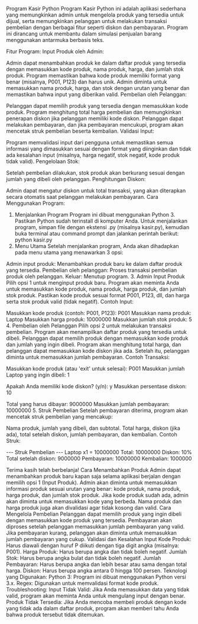 Program Kasir Python
Program Kasir Python ini adalah aplikasi sederhana yang memungkinkan admin untuk mengelola produk yang tersedia untuk dijual, serta memungkinkan pelanggan untuk melakukan transaksi pembelian dengan berbagai fitur seperti diskon dan pembayaran. Program ini dirancang untuk membantu dalam simulasi penjualan barang menggunakan antarmuka berbasis teks.

Fitur Program:
Input Produk oleh Admin:

Admin dapat menambahkan produk ke dalam daftar produk yang tersedia dengan memasukkan kode produk, nama produk, harga, dan jumlah stok produk.
Program memastikan bahwa kode produk memiliki format yang benar (misalnya, P001, P123) dan harus unik.
Admin diminta untuk memasukkan nama produk, harga, dan stok dengan urutan yang benar dan memastikan bahwa input yang diberikan valid.
Pembelian oleh Pelanggan:

Pelanggan dapat memilih produk yang tersedia dengan memasukkan kode produk.
Program menghitung total harga pembelian dan memungkinkan penerapan diskon jika pelanggan memiliki kode diskon.
Pelanggan dapat melakukan pembayaran, dan jika pembayaran mencukupi, program akan mencetak struk pembelian beserta kembalian.
Validasi Input:

Program memvalidasi input dari pengguna untuk memastikan semua informasi yang dimasukkan sesuai dengan format yang diinginkan dan tidak ada kesalahan input (misalnya, harga negatif, stok negatif, kode produk tidak valid).
Pengelolaan Stok:

Setelah pembelian dilakukan, stok produk akan berkurang sesuai dengan jumlah yang dibeli oleh pelanggan.
Penghitungan Diskon:

Admin dapat mengatur diskon untuk total transaksi, yang akan diterapkan secara otomatis saat pelanggan melakukan pembayaran.
Cara Menggunakan Program:
1. Menjalankan Program
Program ini dibuat menggunakan Python 3. Pastikan Python sudah terinstall di komputer Anda.
Untuk menjalankan program, simpan file dengan ekstensi .py (misalnya kasir.py), kemudian buka terminal atau command prompt dan jalankan perintah berikut:
python kasir.py
2. Menu Utama
Setelah menjalankan program, Anda akan dihadapkan pada menu utama yang menawarkan 3 opsi:

Admin input produk: Menambahkan produk baru ke dalam daftar produk yang tersedia.
Pembelian oleh pelanggan: Proses transaksi pembelian produk oleh pelanggan.
Keluar: Menutup program.
3. Admin Input Produk
Pilih opsi 1 untuk menginput produk baru.
Program akan meminta Anda untuk memasukkan kode produk, nama produk, harga produk, dan jumlah stok produk.
Pastikan kode produk sesuai format P001, P123, dll, dan harga serta stok produk valid (tidak negatif).
Contoh Input:

Masukkan kode produk (contoh: P001, P123): P001
Masukkan nama produk: Laptop
Masukkan harga produk: 10000000
Masukkan jumlah stok produk: 5
4. Pembelian oleh Pelanggan
Pilih opsi 2 untuk melakukan transaksi pembelian.
Program akan menampilkan daftar produk yang tersedia untuk dibeli.
Pelanggan dapat memilih produk dengan memasukkan kode produk dan jumlah yang ingin dibeli.
Program akan menghitung total harga, dan pelanggan dapat memasukkan kode diskon jika ada.
Setelah itu, pelanggan diminta untuk memasukkan jumlah pembayaran.
Contoh Transaksi:

Masukkan kode produk (atau 'exit' untuk selesai): P001
Masukkan jumlah Laptop yang ingin dibeli: 1

Apakah Anda memiliki kode diskon? (y/n): y
Masukkan persentase diskon: 10

Total yang harus dibayar: 9000000
Masukkan jumlah pembayaran: 10000000
5. Struk Pembelian
Setelah pembayaran diterima, program akan mencetak struk pembelian yang mencakup:

Nama produk, jumlah yang dibeli, dan subtotal.
Total harga, diskon (jika ada), total setelah diskon, jumlah pembayaran, dan kembalian.
Contoh Struk:

--- Struk Pembelian ---
Laptop x1 = 10000000
Total: 10000000
Diskon: 10%
Total setelah diskon: 9000000
Pembayaran: 10000000
Kembalian: 1000000

Terima kasih telah berbelanja!
Cara Menambahkan Produk
Admin dapat menambahkan produk baru kapan saja selama aplikasi berjalan dengan memilih opsi 1 (Input Produk).
Admin akan diminta untuk memasukkan informasi produk sesuai urutan yang benar: kode produk, nama produk, harga produk, dan jumlah stok produk.
Jika kode produk sudah ada, admin akan diminta untuk memasukkan kode yang berbeda.
Nama produk dan harga produk juga akan divalidasi agar tidak kosong dan valid.
Cara Mengelola Pembelian
Pelanggan dapat memilih produk yang ingin dibeli dengan memasukkan kode produk yang tersedia.
Pembayaran akan diproses setelah pelanggan memasukkan jumlah pembayaran yang valid.
Jika pembayaran kurang, pelanggan akan diminta untuk memasukkan jumlah pembayaran yang cukup.
Validasi dan Kesalahan Input
Kode Produk: Harus diawali dengan huruf P diikuti dengan tiga digit angka (misalnya: P001).
Harga Produk: Harus berupa angka dan tidak boleh negatif.
Jumlah Stok: Harus berupa angka bulat dan tidak boleh negatif.
Jumlah Pembayaran: Harus berupa angka dan lebih besar atau sama dengan total harga.
Diskon: Harus berupa angka antara 0 hingga 100 persen.
Teknologi yang Digunakan:
Python 3: Program ini dibuat menggunakan Python versi 3.x.
Regex: Digunakan untuk memvalidasi format kode produk.
Troubleshooting:
Input Tidak Valid:
Jika Anda memasukkan data yang tidak valid, program akan meminta Anda untuk mengulang input dengan benar.
Produk Tidak Tersedia:
Jika Anda mencoba membeli produk dengan kode yang tidak ada dalam daftar produk, program akan memberi tahu Anda bahwa produk tersebut tidak ditemukan.
